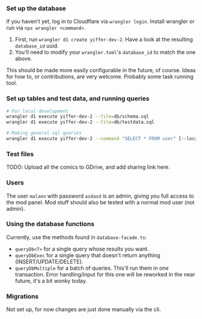 ### Set up the database
If you haven't yet, log in to Cloudflare via `wrangler login`. Install wrangler or run via `npx wrangler <command>`.

1. First, run `wrangler d1 create yiffer-dev-2`. Have a look at the resulting `database_id` uuid.
2. You'll need to modify your `wrangler.toml`'s `database_id` to match the one above.

This should be made more easily configurable in the future, of course. Ideas for how to, or contributions, are very welcome. Probably some task running tool.

### Set up tables and test data, and running queries

```sh
# For local development
wrangler d1 execute yiffer-dev-2 --file=db/schema.sql
wrangler d1 execute yiffer-dev-2 --file=db/testdata.sql

# Making general sql queries
wrangler d1 execute yiffer-dev-2 --command "SELECT * FROM user" [--local or --remote]
```

### Test files
TODO: Upload all the comics to GDrive, and add sharing link here.

### Users
The user `malann` with password `asdasd` is an admin, giving you full access to the mod panel. Mod stuff should also be tested with a normal mod user (not admin).

### Using the database functions
Currently, use the methods found in `database-facade.ts`:
- `queryDb<T>` for a single query whose results you want.
- `queryDbExec` for a single query that doesn't return anything (INSERT/UPDATE/DELETE).
- `queryDbMultiple` for a batch of queries. This'll run them in one transaction. Error handling/input for this one will be reworked in the near future, it's a bit wonky today.

### Migrations
Not set up, for now changes are just done manually via the cli.
